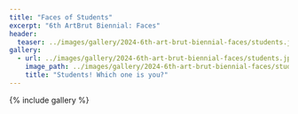 ```yaml
---
title: "Faces of Students"
excerpt: "6th ArtBrut Biennial: Faces"
header:
  teaser: ../images/gallery/2024-6th-art-brut-biennial-faces/students.jpeg
gallery:
  - url: ../images/gallery/2024-6th-art-brut-biennial-faces/students.jpeg
    image_path: ../images/gallery/2024-6th-art-brut-biennial-faces/students.jpeg
    title: "Students! Which one is you?"
---
```


{% include gallery %}